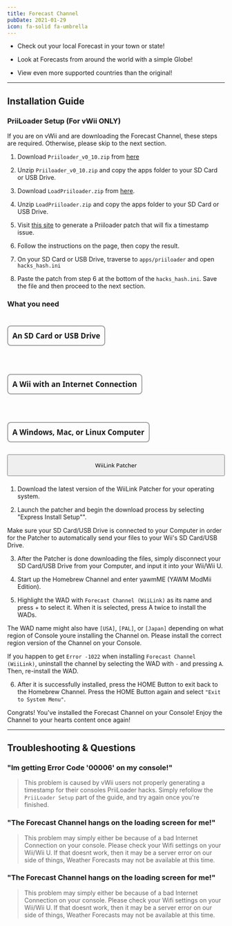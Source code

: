 ```yaml
---
title: Forecast Channel
pubDate: 2021-01-29
icon: fa-solid fa-umbrella
---
```

- Check out your local Forecast in your town or state!

- Look at Forecasts from around the world with a simple Globe!

- View even more supported countries than the original!

___
## Installation Guide

### PriiLoader Setup (For vWii ONLY)

<l class="notice warn">If you are on vWii and are downloading the Forecast Channel, these steps are required. Otherwise, please skip to the next section.</l>

1. Download `Priiloader_v0_10.zip` from [here]([https://github.com/DacoTaco/priiloader/releases/tag/0.10.0-RC3](https://github.com/DacoTaco/priiloader/releases/tag/0.10.0))

2. Unzip `Priiloader_v0_10.zip` and copy the apps folder to your SD Card or USB Drive.

3. Download `LoadPriiloader.zip` from [here](https://github.com/DacoTaco/priiloader/releases/download/0.10.0/LoadPriiloader.zip).

4. Unzip `LoadPriiloader.zip` and copy the apps folder to your SD Card or USB Drive.

5. Visit [this site](https://garyodernichts.github.io/priiloader-patch-gen/) to generate a Priiloader patch that will fix a timestamp issue.

6. Follow the instructions on the page, then copy the result.

7. On your SD Card or USB Drive, traverse to `apps/priiloader` and open `hacks_hash.ini`

8. Paste the patch from step 6 at the bottom of the `hacks_hash.ini`. Save the file and then proceed to the next section.

### What you need
<div style="display:flex; gap:18px; flex-wrap:wrap; position:relative;"><h4 style="font-size:17px; font-family:system-ui; padding:10px; border:2px solid #00000060; border-radius:8px;"><i class="fa-solid fa-sd-card"></i> An SD Card or USB Drive</h4> <h4 style="font-size:17px; font-family:system-ui; padding:10px; border:2px solid #00000060; border-radius:8px;"><i class="fa-solid fa-globe"></i> A Wii with an Internet Connection</h4> <h4 style="font-size:17px; font-family:system-ui; padding:10px; border:2px solid #00000060; border-radius:8px;"><i class="fa-solid fa-desktop"></i> A Windows, Mac, or Linux Computer</h4></div>

<div style="width:100%; height:40px; margin-top:5px;  border-radius:8px;  position:relative;">
<a href="https://github.com/WiiLink24/WiiLink24-Patcher/releases"><button type="button" style="width:100%; height:50px;  font-family:system-ui;" class="btn1 btn btn-success"><i class="fa-solid fa-download"></i> WiiLink Patcher</button></a>
</div>
</br>

1. Download the latest version of the WiiLink Patcher for your operating system.

2. Launch the patcher and begin the download process by selecting "Express Install Setup"".

<l class="notice info fullwidth">Make sure your SD Card/USB Drive is connected to your Computer in order for the Patcher to automatically send your files to your Wii's SD Card/USB Drive.</l>

3. After the Patcher is done downloading the files, simply disconnect your SD Card/USB Drive from your Computer, and input it into your Wii/Wii U.

4. Start up the Homebrew Channel and enter yawmME (YAWM ModMii Edition).

5. Highlight the WAD with `Forecast Channel (WiiLink)` as its name and press + to select it. When it is selected, press A twice to install the WADs.

<l class="notice info fullwidth">The WAD name might also have `[USA]`, `[PAL]`, or `[Japan]` depending on what region of Console youre installing the Channel on. Please install the correct region version of the Channel on your Console.</l>

<l class="notice generic fullwidth">If you happen to get `Error -1022` when installing `Forecast Channel (WiiLink)`, uninstall the channel by selecting the WAD with `-` and pressing `A`. Then, re-install the WAD.</l>

6. After it is successfully installed, press the HOME Button to exit back to the Homebrew Channel. Press the HOME Button again and select `"Exit to System Menu"`.

<l class="notice success fullwidth">Congrats! You've installed the Forecast Channel on your Console! Enjoy the Channel to your hearts content once again!</l>
___
## Troubleshooting & Questions

### "Im getting Error Code '00006' on my console!"

> This problem is caused by vWii users not properly generating a timestamp for their consoles PriiLoader hacks. Simply refollow the `PriiLoader Setup` part of the guide, and try again once you're finished.

### "The Forecast Channel hangs on the loading screen for me!"

> This problem may simply either be because of a bad Internet Connection on your console. Please check your Wifi settings on your Wii/Wii U. If that doesnt work, then it may be a server error on our side of things, Weather Forecasts may not be available at this time.

### "The Forecast Channel hangs on the loading screen for me!"

> This problem may simply either be because of a bad Internet Connection on your console. Please check your Wifi settings on your Wii/Wii U. If that doesnt work, then it may be a server error on our side of things, Weather Forecasts may not be available at this time.
